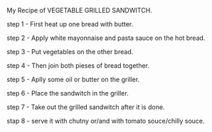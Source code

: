  My Recipe of   VEGETABLE GRILLED SANDWITCH.


 step 1 - First heat up one bread with butter.

 step 2 - Apply white mayonnaise and pasta sauce on the hot bread.

 step 3 - Put vegetables on the other bread.

 step 4 - Then join both pieses of bread together.

 step 5 - Aplly some oil or butter on the griller.

 step 6 - Place the sandwitch in the griller.

 step 7 - Take out the grilled sandwitch after it is done.

 stap 8 - serve it with chutny or/and with tomato souce/chilly souce.
